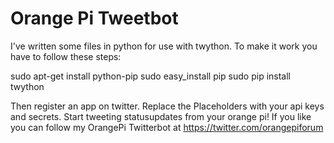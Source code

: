 # Orange Pi Tweetbot
I've written some files in python for use with twython.
To make it work you have to follow these steps:

sudo apt-get install python-pip
sudo easy_install pip
sudo pip install twython

Then register an app on twitter. 
Replace the Placeholders with your api keys and secrets.
Start tweeting statusupdates from your orange pi!
If you like you can follow my OrangePi Twitterbot at https://twitter.com/orangepiforum 
